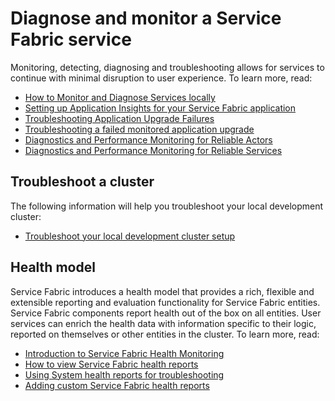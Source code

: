 <properties
   pageTitle="Diagnose and troubleshoot a Service Fabric service"
   description="Conceptual information and tutorials that help you diagnose, monitor, and troubleshoot a Service Fabric service."
   services="service-fabric"
   documentationCenter=".net"
   authors="rwike77"
   manager="timlt"
   editor=""/>

<tags
   ms.service="service-fabric"
   ms.devlang="dotnet"
   ms.topic="article"
   ms.tgt_pltfrm="NA"
   ms.workload="NA"
   ms.date="04/21/2015"
   ms.author="ryanwi"/>

# Diagnose and monitor a Service Fabric service
Monitoring, detecting, diagnosing and troubleshooting allows for services to continue with minimal disruption to user experience. To learn more, read:

- [How to Monitor and Diagnose Services locally](service-fabric-diagnostics-how-to-monitor-and-diagnose-services-locally.md)
- [Setting up Application Insights for your Service Fabric application](service-fabric-diagnostics-application-insights-setup.md)
- [Troubleshooting Application Upgrade Failures](service-fabric-application-upgrade-troubleshooting.md)
- [Troubleshooting a failed monitored application upgrade](../service-fabric-application-monitored-upgrade-troubleshooting.md)
- [Diagnostics and Performance Monitoring for Reliable Actors](service-fabric-reliable-actors-diagnostics.md)
- [Diagnostics and Performance Monitoring for Reliable Services](service-fabric-reliable-services-diagnostics.md)

## Troubleshoot a cluster
The following information will help you troubleshoot your local development cluster:

- [Troubleshoot your local development cluster setup](service-fabric-troubleshoot-local-cluster-setup.md)

## Health model
Service Fabric introduces a health model that provides a rich, flexible and extensible reporting and evaluation functionality for Service Fabric entities. Service Fabric components report health out of the box on all entities. User services can enrich the health data with information specific to their logic, reported on themselves or other entities in the cluster. To learn more, read:

- [Introduction to Service Fabric Health Monitoring](service-fabric-health-introduction.md)
- [How to view Service Fabric health reports](service-fabric-view-entities-aggregated-health.md)
- [Using System health reports for troubleshooting](service-fabric-understand-and-troubleshoot-with-system-health-reports.md)
- [Adding custom Service Fabric health reports](service-fabric-report-health.md)
 